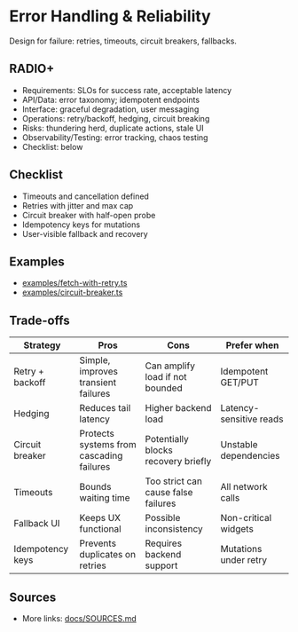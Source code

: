 # Error Handling & Reliability

Design for failure: retries, timeouts, circuit breakers, fallbacks.

## RADIO+
- Requirements: SLOs for success rate, acceptable latency
- API/Data: error taxonomy; idempotent endpoints
- Interface: graceful degradation, user messaging
- Operations: retry/backoff, hedging, circuit breaking
- Risks: thundering herd, duplicate actions, stale UI
- Observability/Testing: error tracking, chaos testing
- Checklist: below

## Checklist
- Timeouts and cancellation defined
- Retries with jitter and max cap
- Circuit breaker with half-open probe
- Idempotency keys for mutations
- User-visible fallback and recovery

## Examples
- [examples/fetch-with-retry.ts](./examples/fetch-with-retry.ts)
- [examples/circuit-breaker.ts](./examples/circuit-breaker.ts)

## Trade-offs

| Strategy         | Pros                                   | Cons                                 | Prefer when |
|------------------|----------------------------------------|--------------------------------------|-------------|
| Retry + backoff  | Simple, improves transient failures     | Can amplify load if not bounded       | Idempotent GET/PUT |
| Hedging          | Reduces tail latency                    | Higher backend load                   | Latency-sensitive reads |
| Circuit breaker  | Protects systems from cascading failures| Potentially blocks recovery briefly   | Unstable dependencies |
| Timeouts         | Bounds waiting time                     | Too strict can cause false failures   | All network calls |
| Fallback UI      | Keeps UX functional                     | Possible inconsistency                | Non-critical widgets |
| Idempotency keys | Prevents duplicates on retries          | Requires backend support              | Mutations under retry |

## Sources
- More links: [docs/SOURCES.md](../../docs/SOURCES.md)
